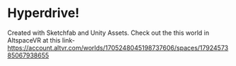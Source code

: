 # Hyperdrive!
Created with Sketchfab and Unity Assets. Check out the this world in AltspaceVR at this link- https://account.altvr.com/worlds/1705248045198737606/spaces/1792457385067938655
